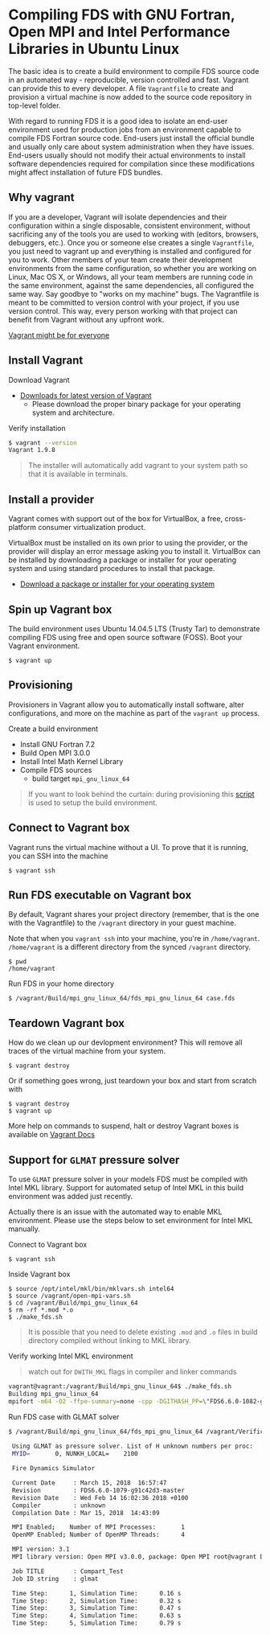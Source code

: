 # Compiling FDS with GNU Fortran, Open MPI and Intel Performance Libraries in Ubuntu Linux

The basic idea is to create a build environment to compile FDS source code in an automated way - reproducible, version controlled and fast.
Vagrant can provide this to every developer. A file `Vagrantfile` to create and provision a virtual machine is now added to the source code repository in top-level folder.

With regard to running FDS it is a good idea to isolate an end-user environment used for production jobs from an environment capable to compile FDS Fortran source code. End-users just install the official bundle and usually only care about system administration when they have issues. End-users usually should not modify their actual environments to install software dependencies required for compilation since these modifications might affect installation of future FDS bundles.

## Why vagrant

If you are a developer, Vagrant will isolate dependencies and their configuration within a single disposable, consistent environment, without sacrificing any of the tools you are used to working with (editors, browsers, debuggers, etc.). Once you or someone else creates a single `Vagrantfile`, you just need to vagrant up and everything is installed and configured for you to work. Other members of your team create their development environments from the same configuration, so whether you are working on Linux, Mac OS X, or Windows, all your team members are running code in the same environment, against the same dependencies, all configured the same way. Say goodbye to "works on my machine" bugs.
The Vagrantfile is meant to be committed to version control with your project, if you use version control. This way, every person working with that project can benefit from Vagrant without any upfront work.

[Vagrant might be for everyone](https://www.vagrantup.com/intro/index.html#for-everyone)

## Install Vagrant 

Download Vagrant
- [Downloads for latest version of Vagrant](https://www.vagrantup.com/downloads.html)
    - Please download the proper binary package for your operating system and architecture. 

Verify installation

```bash
$ vagrant --version
Vagrant 1.9.8
```

>The installer will automatically add vagrant to your system path so that it is available in terminals.

## Install a provider

Vagrant comes with support out of the box for VirtualBox, a free, cross-platform consumer virtualization product.

VirtualBox must be installed on its own prior to using the provider, or the provider will display an error message asking you to install it. VirtualBox can be installed by downloading a package or installer for your operating system and using standard procedures to install that package.

- [Download a package or installer for your operating system](https://www.virtualbox.org/wiki/Downloads)

## Spin up Vagrant box 

The build environment uses Ubuntu 14.04.5 LTS (Trusty Tar) to demonstrate compiling FDS using free and open source software (FOSS). Boot your Vagrant environment. 

    $ vagrant up

## Provisioning

Provisioners in Vagrant allow you to automatically install software, alter configurations, and more on the machine as part of the `vagrant up` process.

Create a build environment
- Install GNU Fortran 7.2
- Build Open MPI 3.0.0
- Install Intel Math Kernel Library
- Compile FDS sources
  - build target `mpi_gnu_linux_64`
  
> If you want to look behind the curtain: during provisioning this [script](provision.sh) is used to setup the build environment.

## Connect to Vagrant box

 Vagrant runs the virtual machine without a UI. To prove that it is running, you can SSH into the machine

    $ vagrant ssh

## Run FDS executable on Vagrant box

By default, Vagrant shares your project directory (remember, that is the one with the Vagrantfile) to the `/vagrant` directory in your guest machine.

Note that when you `vagrant ssh` into your machine, you're in `/home/vagrant`.   
`/home/vagrant` is a different directory from the synced `/vagrant` directory.
    
    $ pwd
    /home/vagrant

Run FDS in your home directory

    $ /vagrant/Build/mpi_gnu_linux_64/fds_mpi_gnu_linux_64 case.fds 


## Teardown Vagrant box

How do we clean up our devlopment environment? This will remove all traces of the virtual machine from your system.

    $ vagrant destroy

Or if something goes wrong, just teardown your box and start from scratch with

    $ vagrant destroy
    $ vagrant up

More help on commands to suspend, halt or destroy Vagrant boxes is available on [Vagrant Docs](https://vagrantup.com/intro/getting-started/teardown.html)     

## Support for `GLMAT` pressure solver

To use `GLMAT` pressure solver in your models FDS must be compiled with Intel MKL library. Support for automated setup of Intel MKL in this build environment was added just recently.

Actually there is an issue with the automated way to enable MKL environment. Please use the steps below to set environment for Intel MKL manually.

Connect to Vagrant box

    $ vagrant ssh

Inside Vagrant box

    $ source /opt/intel/mkl/bin/mklvars.sh intel64
    $ source /vagrant/open-mpi-vars.sh
    $ cd /vagrant/Build/mpi_gnu_linux_64
    $ rm -rf *.mod *.o
    $ ./make_fds.sh

>It is possible that you need to delete existing `.mod` and `.o` files in build directory compiled without linking to MKL library.

Verify working Intel MKL environment

> watch out for `DWITH_MKL` flags in compiler and linker commands

```bash
vagrant@vagrant:/vagrant/Build/mpi_gnu_linux_64$ ./make_fds.sh 
Building mpi_gnu_linux_64
mpifort -m64 -O2 -ffpe-summary=none -cpp -DGITHASH_PP=\"FDS6.6.0-1082-gc728915-master\" -DGITDATE_PP=\""Thu Mar 15 16:33:47 2018 +0100\"" -DBUILDDATE_PP=\""Mar 15, 2018  16:56:09\"" -DCOMPVER_PP=\"unknown\" -DWITH_MKL -I/opt/intel/compilers_and_libraries_2017.5.239/linux/mkl/include -fopenmp -o fds_mpi_gnu_linux_64 prec.o cons.o devc.o data.o type.o mesh.o func.o smvv.o irad.o turb.o soot.o ieva.o pois.o scrc.o radi.o evac.o gsmv.o geom.o part.o vege.o ctrl.o samr.o dump.o hvac.o mass.o read.o wall.o fire.o divg.o velo.o pres.o init.o main.o -Wl,--start-group /opt/intel/compilers_and_libraries_2017.5.239/linux/mkl/lib/intel64/libmkl_gf_lp64.a /opt/intel/compilers_and_libraries_2017.5.239/linux/mkl/lib/intel64/libmkl_gnu_thread.a /opt/intel/compilers_and_libraries_2017.5.239/linux/mkl/lib/intel64/libmkl_core.a /opt/intel/compilers_and_libraries_2017.5.239/linux/mkl/lib/intel64/libmkl_blacs_openmpi_lp64.a -Wl,--end-group -lgomp -lpthread -lm -ldl

``` 




Run FDS case with GLMAT solver

```bash
$ /vagrant/Build/mpi_gnu_linux_64/fds_mpi_gnu_linux_64 /vagrant/Verification/Pressure_Solver/simple_glmat.fds 
  
 Using GLMAT as pressure solver. List of H unknown numbers per proc:
 MYID=       0, NUNKH_LOCAL=    2100

 Fire Dynamics Simulator

 Current Date     : March 15, 2018  16:57:47
 Revision         : FDS6.6.0-1079-g91c42d3-master
 Revision Date    : Wed Feb 14 16:02:36 2018 +0100
 Compiler         : unknown
 Compilation Date : Mar 15, 2018  14:43:09

 MPI Enabled;    Number of MPI Processes:       1
 OpenMP Enabled; Number of OpenMP Threads:      4

 MPI version: 3.1
 MPI library version: Open MPI v3.0.0, package: Open MPI root@vagrant Distribution, ident: 3.0.0, repo rev: v3.0.0, Sep 12, 2017

 Job TITLE        : Compart_Test
 Job ID string    : glmat

 Time Step:      1, Simulation Time:      0.16 s
 Time Step:      2, Simulation Time:      0.32 s
 Time Step:      3, Simulation Time:      0.47 s
 Time Step:      4, Simulation Time:      0.63 s
 Time Step:      5, Simulation Time:      0.79 s
```



 









